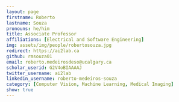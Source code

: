 ```yaml
---
layout: page
firstname: Roberto
lastname: Souza
pronouns: he/him
title: Associate Professor
affiliations: [Electrical and Software Engineering]
img: assets/img/people/robertosouza.jpg
redirect: https://ai2lab.ca
github: rmsouza01
email: roberto.medeirosdeso@ucalgary.ca
scholar_userid: G2V4oBIAAAAJ
twitter_username: ai2lab
linkedin_username: roberto-medeiros-souza
category: [Computer Vision, Machine Learning, Medical Imaging]
show: true
---
```

